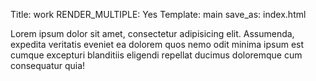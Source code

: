 Title: work
RENDER_MULTIPLE: Yes
Template: main
save_as: index.html


Lorem ipsum dolor sit amet, consectetur adipisicing elit. Assumenda, expedita veritatis eveniet ea dolorem quos nemo odit minima ipsum est cumque excepturi blanditiis eligendi repellat ducimus doloremque cum consequatur quia!
